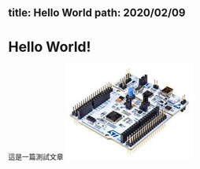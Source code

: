 title: Hello World
path: 2020/02/09
---
# Hello World!

這是一篇測試文章
![Alt Text](/static/content/nest/abc.jpg)